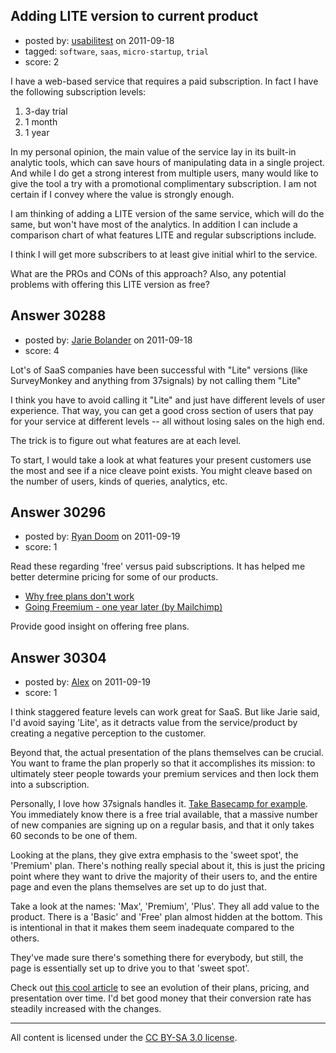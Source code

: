 ## Adding LITE version to current product

- posted by: [usabilitest](https://stackexchange.com/users/-1/3024-usabilitest) on 2011-09-18
- tagged: `software`, `saas`, `micro-startup`, `trial`
- score: 2

I have a web-based service that requires a paid subscription. In fact I have the following subscription levels:

 1. 3-day trial 
 2. 1 month 
 3. 1 year

In my personal opinion, the main value of the service lay in its built-in analytic tools, which can save hours of manipulating data in a single project. And while I do get a strong interest from multiple users, many would like to give the tool a try with a promotional complimentary subscription. I am not certain if I convey where the value is strongly enough. 

I am thinking of adding a LITE version of the same service, which will do the same, but won't have most of the analytics. In addition I can include a comparison chart of what features LITE and regular subscriptions include.

I think I will get more subscribers to at least give initial whirl to the service.

What are the PROs and CONs of this approach? 
Also, any potential problems with offering this LITE version as free? 






## Answer 30288

- posted by: [Jarie Bolander](https://stackexchange.com/users/-1/585-jarie-bolander) on 2011-09-18
- score: 4

Lot's of SaaS companies have been successful with "Lite" versions (like SurveyMonkey and anything from 37signals) by not calling them "Lite"

I think you have to avoid calling it "Lite" and just have different levels of user experience. That way, you can get a good cross section of users that pay for your service at different levels -- all without losing sales on the high end.

The trick is to figure out what features are at each level.

To start, I would take a look at what features your present customers use the most and see if a nice cleave point exists. You might cleave based on the number of users, kinds of queries, analytics, etc.


## Answer 30296

- posted by: [Ryan Doom](https://stackexchange.com/users/-1/5655-ryan-doom) on 2011-09-19
- score: 1

<p>Read these regarding 'free' versus paid subscriptions.  It has helped me better determine pricing for some of our products.</p>

<ul>
<li><a href="http://www.softwarebyrob.com/2010/08/18/why-free-plans-dont-work/" rel="nofollow">Why free plans don't work</a></li>
<li><a href="http://blog.mailchimp.com/going-freemium-one-year-later/" rel="nofollow">Going Freemium - one year later (by Mailchimp)</a></li>
</ul>

<p>Provide good insight on offering free plans.  </p>



## Answer 30304

- posted by: [Alex](https://stackexchange.com/users/-1/12744-alex) on 2011-09-19
- score: 1

<p>I think staggered feature levels can work great for SaaS. But like Jarie said, I'd avoid saying 'Lite', as it detracts value from the service/product by creating a negative perception to the customer.</p>

<p>Beyond that, the actual presentation of the plans themselves can be crucial. You want to frame the plan properly so that it accomplishes its mission: to ultimately steer people towards your premium services and then lock them into a subscription.</p>

<p>Personally, I love how 37signals handles it. <a href="http://basecamphq.com/signup" rel="nofollow">Take Basecamp for example</a>. You immediately know there is a free trial available, that a massive number of new companies are signing up on a regular basis, and that it only takes 60 seconds to be one of them.</p>

<p>Looking at the plans, they give extra emphasis to the 'sweet spot', the 'Premium' plan. There's nothing really special about it, this is just the pricing point where they want to drive the majority of their users to, and the entire page and even the plans themselves are set up to do just that. </p>

<p>Take a look at the names: 'Max', 'Premium', 'Plus'. They all add value to the product. There is a 'Basic' and 'Free' plan almost hidden at the bottom. This is intentional in that it makes them seem inadequate compared to the others.</p>

<p>They've made sure there's something there for everybody, but still, the page is essentially set up to drive you to that 'sweet spot'.</p>

<p>Check out <a href="http://blog.adsdevshop.com/2009/02/27/how-to-price-your-app-learning-from-basecamp/" rel="nofollow">this cool article</a> to see an evolution of their plans, pricing, and presentation over time. I'd bet good money that their conversion rate has steadily increased with the changes.</p>




---

All content is licensed under the [CC BY-SA 3.0 license](https://creativecommons.org/licenses/by-sa/3.0/).
